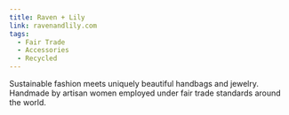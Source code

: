 ```yaml
---
title: Raven + Lily
link: ravenandlily.com
tags:
  - Fair Trade
  - Accessories
  - Recycled
---
```

Sustainable fashion meets uniquely beautiful handbags and jewelry. Handmade by artisan women employed under fair trade standards around the world.